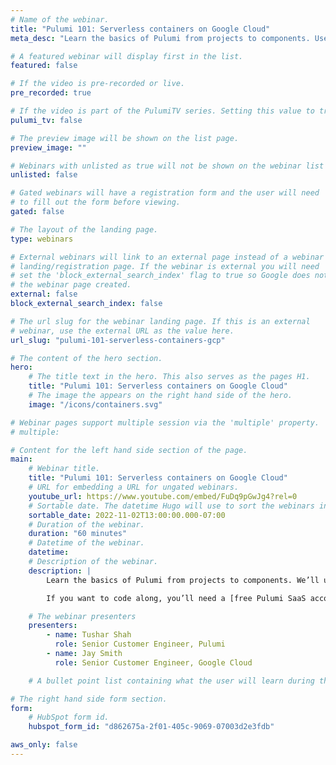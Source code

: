 ```yaml
---
# Name of the webinar.
title: "Pulumi 101: Serverless containers on Google Cloud"
meta_desc: "Learn the basics of Pulumi from projects to components. Use Python and templates to stand up serverless containers on Cloud Run from Google Cloud"

# A featured webinar will display first in the list.
featured: false

# If the video is pre-recorded or live.
pre_recorded: true

# If the video is part of the PulumiTV series. Setting this value to true will list the video in the "PulumiTV" section.
pulumi_tv: false

# The preview image will be shown on the list page.
preview_image: ""

# Webinars with unlisted as true will not be shown on the webinar list
unlisted: false

# Gated webinars will have a registration form and the user will need
# to fill out the form before viewing.
gated: false

# The layout of the landing page.
type: webinars

# External webinars will link to an external page instead of a webinar
# landing/registration page. If the webinar is external you will need
# set the 'block_external_search_index' flag to true so Google does not index
# the webinar page created.
external: false
block_external_search_index: false

# The url slug for the webinar landing page. If this is an external
# webinar, use the external URL as the value here.
url_slug: "pulumi-101-serverless-containers-gcp"

# The content of the hero section.
hero:
    # The title text in the hero. This also serves as the pages H1.
    title: "Pulumi 101: Serverless containers on Google Cloud"
    # The image the appears on the right hand side of the hero.
    image: "/icons/containers.svg"

# Webinar pages support multiple session via the 'multiple' property.
# multiple:

# Content for the left hand side section of the page.
main:
    # Webinar title.
    title: "Pulumi 101: Serverless containers on Google Cloud"
    # URL for embedding a URL for ungated webinars.
    youtube_url: https://www.youtube.com/embed/FuDq9pGwJg4?rel=0
    # Sortable date. The datetime Hugo will use to sort the webinars in date order.
    sortable_date: 2022-11-02T13:00:00.000-07:00
    # Duration of the webinar.
    duration: "60 minutes"
    # Datetime of the webinar.
    datetime: 
    # Description of the webinar.
    description: |
        Learn the basics of Pulumi from projects to components. We’ll use Python and templates to stand up our first bit of infrastructure: A small set of serverless containers on Cloud Run from Google Cloud. Along the way, we’ll learn how infrastructure as code makes updates easier, reduces time to value, and helps you keep your cloud costs down.

        If you want to code along, you’ll need a [free Pulumi SaaS account](https://app.pulumi.com/signup/), [the Pulumi CLI](https://www.pulumi.com/docs/install/), [Python 3.9.x](https://www.pulumi.com/docs/intro/languages/python/), and a Google Cloud account (free tier is okay).

    # The webinar presenters
    presenters:
        - name: Tushar Shah
          role: Senior Customer Engineer, Pulumi
        - name: Jay Smith
          role: Senior Customer Engineer, Google Cloud

    # A bullet point list containing what the user will learn during the webinar.

# The right hand side form section.
form:
    # HubSpot form id.
    hubspot_form_id: "d862675a-2f01-405c-9069-07003d2e3fdb"

aws_only: false
---
```

